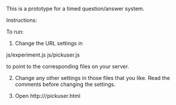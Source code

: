 This is a prototype for a timed question/answer system.

Instructions:

To run:

1) Change the URL settings in

js/experiment.js
js/pickuser.js

to point to the corresponding files on your server.

2) Change any other settings in those files that you like.  Read the comments before changing the settings.

3) Open http://<yourserver>/pickuser.html
